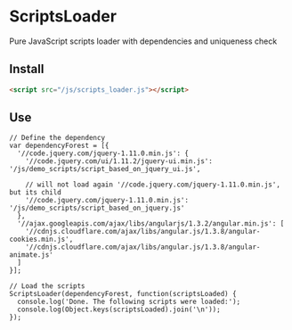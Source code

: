 # ScriptsLoader
Pure JavaScript scripts loader with dependencies and uniqueness check

## Install
```html
<script src="/js/scripts_loader.js"></script>
```

## Use
    // Define the dependency 
    var dependencyForest = [{
      '//code.jquery.com/jquery-1.11.0.min.js': {
        '//code.jquery.com/ui/1.11.2/jquery-ui.min.js': '/js/demo_scripts/script_based_on_jquery_ui.js',
        
        // will not load again '//code.jquery.com/jquery-1.11.0.min.js', but its child
        '//code.jquery.com/jquery-1.11.0.min.js': '/js/demo_scripts/script_based_on_jquery.js'
      },
      '//ajax.googleapis.com/ajax/libs/angularjs/1.3.2/angular.min.js': [
        '//cdnjs.cloudflare.com/ajax/libs/angular.js/1.3.8/angular-cookies.min.js',
        '//cdnjs.cloudflare.com/ajax/libs/angular.js/1.3.8/angular-animate.js'
      ]
    }];
    
    // Load the scripts
    ScriptsLoader(dependencyForest, function(scriptsLoaded) {
      console.log('Done. The following scripts were loaded:');
      console.log(Object.keys(scriptsLoaded).join('\n'));
    });
